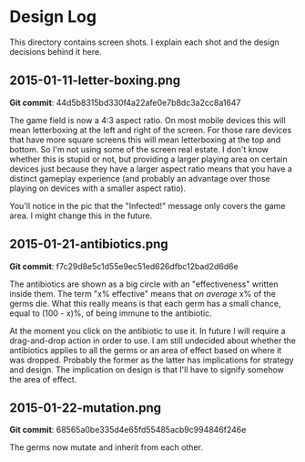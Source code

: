 # Design Log

This directory contains screen shots. I explain each shot and the design decisions behind it here.

## 2015-01-11-letter-boxing.png

**Git commit**: 44d5b8315bd330f4a22afe0e7b8dc3a2cc8a1647

The game field is now a 4:3 aspect ratio. On most mobile devices this will mean letterboxing
at the left and right of the screen. For those rare devices that have more square screens this will
mean letterboxing at the top and bottom. So I'm not using some of the screen real estate. I don't
know whether this is stupid or not, but providing a larger playing area on certain devices
just because they have a larger aspect ratio means that you have a distinct gameplay experience
(and probably an advantage over those playing on devices with a smaller aspect ratio).

You'll notice in the pic that the "Infected!" message only covers the game area. I might
change this in the future.

## 2015-01-21-antibiotics.png

**Git commit**: f7c29d8e5c1d55e9ec51ed626dfbc12bad2d6d6e

The antibiotics are shown as a big circle with an "effectiveness" written inside them.
The term "x% effective" means that *on average* x% of the germs die. What this really means
is that each germ has a small chance, equal to (100 - x)%, of being immune to the antibiotic.

At the moment you click on the antibiotic to use it. In future I will require a drag-and-drop
action in order to use. I am still undecided about whether the antibiotics applies to all the germs
or an area of effect based on where it was dropped. Probably the former as the latter has
implications for strategy and design. The implication on design is that I'll have to signify
somehow the area of effect.

## 2015-01-22-mutation.png

**Git commit**: 68565a0be335d4e65fd55485acb9c994846f246e

The germs now mutate and inherit from each other.

